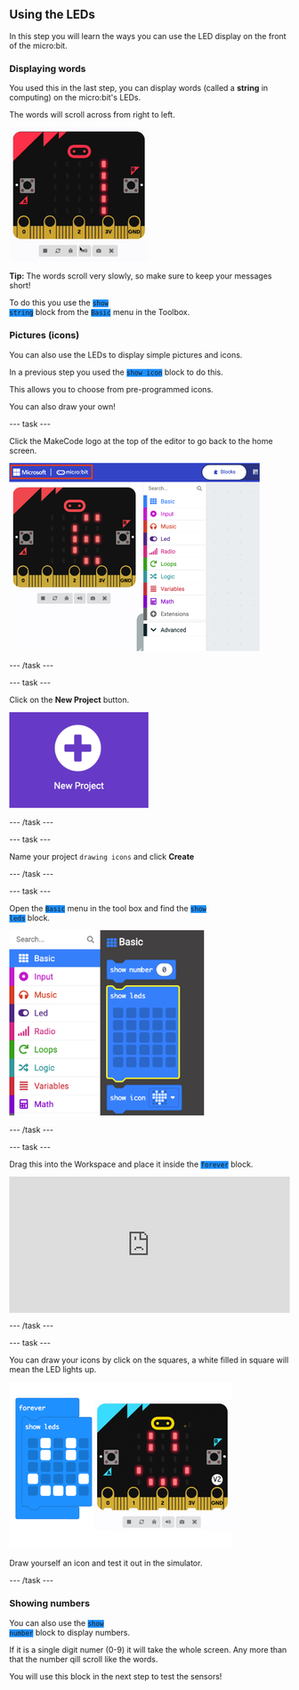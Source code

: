 ## Using the LEDs

In this step you will learn the ways you can use the LED display on the front of the micro:bit.

### Displaying words

You used this in the last step, you can display words (called a **string** in computing) on the micro:bit's LEDs. 

The words will scroll across from right to left.
   
<img src="images/scrolling-words.gif" alt="The text 'Here are some words' scrolling on the micro:bit simulator's LEDs" width="250"/>

**Tip:** The words scroll very slowly, so make sure to keep your messages short!

To do this you use the <code style="background-color: #1e90ff">show string</code> block from the <code style="background-color: #1e90ff">Basic</code> menu in the Toolbox. 

### Pictures (icons)

You can also use the LEDs to display simple pictures and icons. 

In a previous step you used the <code style="background-color: #1e90ff">show icon</code> block to do this. 

This allows you to choose from pre-programmed icons. 

You can also draw your own! 

--- task ---

Click the MakeCode logo at the top of the editor to go back to the home screen. 

<img src="images/home-button.png" alt="The home button at the top of the MakeCode editor." width="450"/>

--- /task ---

--- task ---

Click on the **New Project** button.

<img src="images/new-project-button.png" alt="The New Project button inside MakeCode." width="250"/>

--- /task ---

--- task ---

Name your project `drawing icons` and click **Create**

--- /task ---

--- task ---

Open the <code style="background-color: #1e90ff">Basic</code> menu in the tool box and find the <code style="background-color: #1e90ff">show leds</code> block. 

<img src="images/show-leds-block-location.png" alt="The Basic menu open, with the show leds block highlighted." width="350"/>

--- /task ---

--- task ---

Drag this into the Workspace and place it inside the <code style="background-color: #1e90ff">forever</code> block. 

<div style="position:relative;height:calc(175px + 5em);width:100%;overflow:hidden;"><iframe style="position:relative;top:0;left:0;width:100%;height:100%;" src="https://makecode.microbit.org/---codeembed#pub:S60649-84652-14785-29638" allowfullscreen="allowfullscreen" frameborder="0" sandbox="allow-scripts allow-same-origin"></iframe></div>

--- /task ---

--- task ---

You can draw your icons by click on the squares, a white filled in square will mean the LED lights up. 

<img src="images/draw-icons.png" alt="The show leds block, with a smiley face drawn on it. Next to it is the micro:bit simulator with the same smiley face on the LEDs" width="400"/>

Draw yourself an icon and test it out in the simulator.

--- /task ---

### Showing numbers

You can also use the <code style="background-color: #1e90ff">show number</code> block to display numbers. 

If it is a single digit numer (0-9) it will take the whole screen. Any more than that the number qill scroll like the words. 

You will use this block in the next step to test the sensors! 